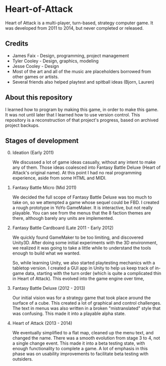 # Heart-of-Attack

Heart of Attack is a multi-player, turn-based, strategy computer game. It was developed from 2011 to 2014, but never completed or released.

## Credits

* James Faix - Design, programming, project management
* Tyler Cooley - Design, graphics, modeling
* Jesse Cooley - Design
* Most of the art and all of the music are placeholders borrowed from other games or artists.
* Several friends also helped playtest and spitball ideas (Bjorn, Lauren)

## About this repository

I learned how to program by making this game, in order to make this game. It was not until later that I learned how to use version control. This repository is a reconstruction of that project's progress, based on archived project backups.

## Stages of development

0. Ideation (Early 2011)

    We discussed a lot of game ideas casually, without any intent to make any of them. Those ideas coalesced into Fantasy Battle Deluxe (Heart of Attack's original name). At this point I had no real programming experience, aside from some HTML and MIDI.

1. Fantasy Battle Micro (Mid 2011)

    We decided the full scope of Fantasy Battle Deluxe was too much to take on, so we attempted a game whose sequel could be FBD. I created a rough prototype in YoYo GameMaker. It is interactive, but not really playable. You can see from the menus that the 8 faction themes are there, although barely any units are implemented.

2. Fantasy Battle Cardboard (Late 2011 - Early 2012)

    We quickly found GameMaker to be too limiting, and discovered Unity3D. After doing some initial experiments with the 3D environment, we realized it was going to take a little while to understand the tools enough to build what we wanted.

    So, while learning Unity, we also started playtesting mechanics with a tabletop version. I created a GUI app in Unity to help us keep track of in-game data, starting with the turn order (which is quite a complicated thin in Heart of Attack). This evolved into the game engine over time,

3. Fantasy Battle Deluxe (2012 - 2013)

    Our initial vision was for a strategy game that took place around the surface of a cube. This created a lot of graphical and control challenges. The text in menus was also written in a broken "mistranslated" style that was confusing. This made it into a playable alpha state.

4. Heart of Attack (2013 - 2014)

    We eventually simplified to a flat map, cleaned up the menu text, and changed the name. There was a smooth evolution from stage 3 to 4, not a single change event. This made it into a beta testing state, with enough functionality to complete a game. A lot of emphasis in this phase was on usability improvements to facilitate beta testing with outsiders.


